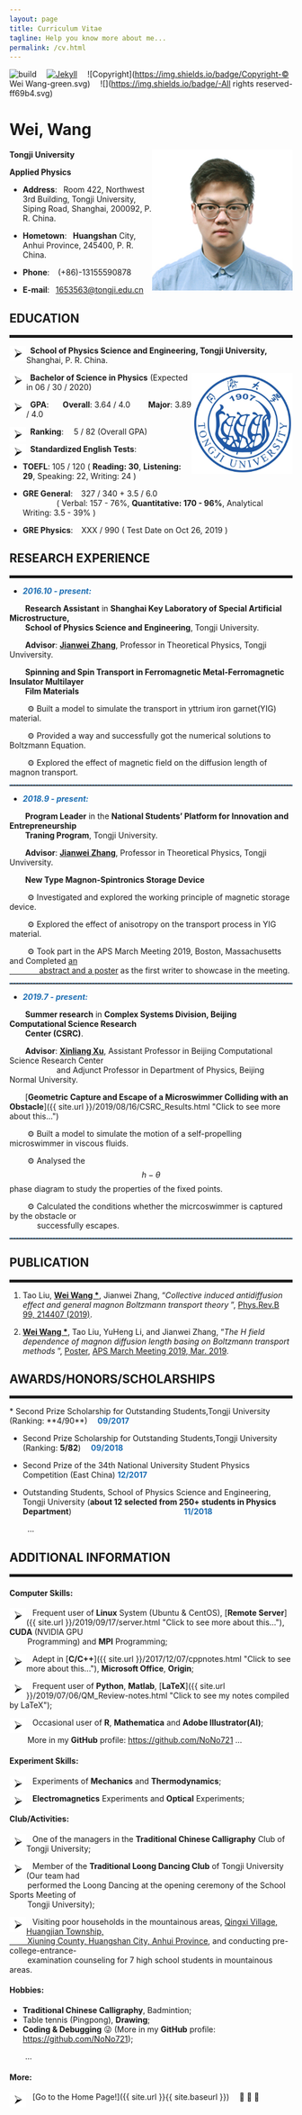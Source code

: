 ```yaml
---
layout: page
title: Curriculum Vitae
tagline: Help you know more about me...
permalink: /cv.html
---
```

![build](https://img.shields.io/badge/build-succeeded-brightgreen.svg) &emsp;[![Jekyll](https://img.shields.io/badge/Jekyll-3.8+-blue.svg)](https://jekyllrb.com) &emsp;![Copyright](https://img.shields.io/badge/Copyright-© Wei Wang-green.svg) &emsp;![](https://img.shields.io/badge/-All rights reserved-ff69b4.svg)


# **Wei, Wang**

<img src='https://raw.githubusercontent.com/NoNo721/Pictures/master/Jekyll/photo.jpg' alt="Wei Wang's Photo" title="Wei Wang's Photo" style='float:right; width:250px;height:100 px'/>

**Tongji University**

**Applied Physics**

* **Address**: &ensp;Room 422, Northwest 3rd Building, Tongji University, Siping Road, Shanghai, 200092, P. R. China.

* **Hometown**: &ensp;**Huangshan** City, Anhui Province, 245400, P. R. China.

* **Phone**: &ensp; (+86)-13155590878

* **E-mail**: &ensp;[1653563@tongji.edu.cn](mailto:1653563@tongji.edu.cn)&ensp;

## **EDUCATION**

<hr style="height:5px;" />

<img src='https://raw.githubusercontent.com/NoNo721/Pictures/master/arrow.png' alt="Wei Wang's Photo" title="right arrow" style='float:left; width:30px;height:10 px'/>&ensp;**School of Physics Science and Engineering, Tongji University,** Shanghai, P.  R. China.

[<img src='https://raw.githubusercontent.com/NoNo721/Pictures/master/tongjilogo.jpeg' alt="Wei Wang's Photo" title="Tongji University" style='float:right; width:180px;'/>](http://www.tongji.edu.cn)

<img src='https://raw.githubusercontent.com/NoNo721/Pictures/master/arrow.png' alt="Wei Wang's Photo" title="right arrow" style='float:left; width:30px;height:10 px'/>&ensp;**Bachelor of Science in Physics** (Expected in 06 / 30 / 2020)

<img src='https://raw.githubusercontent.com/NoNo721/Pictures/master/arrow.png' alt="Wei Wang's Photo" title="right arrow" style='float:left; width:30px;height:10 px'/>&ensp;**GPA**: &ensp;&ensp;&ensp;**Overall**: 3.64 / 4.0 &ensp;&ensp;&ensp;&ensp;**Major**: 3.89 / 4.0 

<img src='https://raw.githubusercontent.com/NoNo721/Pictures/master/arrow.png' alt="Wei Wang's Photo" title="right arrow" style='float:left; width:30px;height:10 px'/>&ensp;**Ranking**: &ensp;&ensp;5 / 82 (Overall GPA)

<img src='https://raw.githubusercontent.com/NoNo721/Pictures/master/arrow.png' alt="Wei Wang's Photo" title="right arrow" style='float:left; width:30px;height:10 px'/>&ensp;**Standardized English Tests**:

 + **TOEFL**: 105 / 120 ( **Reading: 30**, **Listening: 29**, Speaking: 22, Writing: 24 )
 
 + **GRE General**: &ensp; 327 / 340 + 3.5 / 6.0 <br> &ensp;&ensp;&ensp;&ensp;&ensp;&ensp;&ensp;&ensp; ( Verbal: 157 - 76%, **Quantitative: 170 - 96%**, Analytical Writing: 3.5 - 39% ) 
 
 + **GRE Physics**: &ensp; XXX / 990 ( Test Date on Oct 26, 2019 )

## **RESEARCH EXPERIENCE**

<hr style="height:5px;" />

* <font color="#1c6eb4"><i><b>2016.10 - present:</b></i></font>

&ensp;&ensp;&ensp;&ensp;**Research Assistant** in **Shanghai Key Laboratory of Special Artificial Microstructure, <br>&ensp;&ensp;&ensp;&ensp;School of Physics Science and Engineering**, Tongji University.

&ensp;&ensp;&ensp;&ensp;**Advisor**: [**Jianwei Zhang**](https://physics.tongji.edu.cn/wlx.action?method=jzgInfo&jzg.id=77&sideNav=1853 "Personal Homepage of Prof. Jianwei Zhang"), Professor in Theoretical Physics, Tongji Unviversity.

&ensp;&ensp;&ensp;&ensp;**Spinning and Spin Transport in Ferromagnetic Metal-Ferromagnetic Insulator Multilayer <br>&ensp;&ensp;&ensp;&ensp;Film Materials**

&ensp;&ensp;&ensp;&ensp; ⚙ Built a model to simulate the transport in yttrium iron garnet(YIG) material.

&ensp;&ensp;&ensp;&ensp; ⚙ Provided a way and successfully got the numerical solutions to Boltzmann Equation.

&ensp;&ensp;&ensp;&ensp; ⚙ Explored the effect of magnetic field on the diffusion length of magnon transport.

<hr style="height:1px;border:none;border-top:1px dashed #1c6eb4" />

* <font color="#1c6eb4"><i><b>2018.9 - present:</b></i></font>

&ensp;&ensp;&ensp;&ensp;**Program Leader** in the **National Students’ Platform for Innovation and Entrepreneurship<br>&ensp;&ensp;&ensp;&ensp;Traning Program**, Tongji University.

&ensp;&ensp;&ensp;&ensp;**Advisor**: [**Jianwei Zhang**](https://physics.tongji.edu.cn/wlx.action?method=jzgInfo&jzg.id=77&sideNav=1853 "Personal Homepage of Prof. Jianwei Zhang"), Professor in Theoretical Physics, Tongji Unviversity.

&ensp;&ensp;&ensp;&ensp;**New Type Magnon-Spintronics Storage Device**

&ensp;&ensp;&ensp;&ensp; ⚙ Investigated and explored the working principle of magnetic storage device.

&ensp;&ensp;&ensp;&ensp; ⚙ Explored the effect of anisotropy on the transport process in YIG material.

&ensp;&ensp;&ensp;&ensp; ⚙ Took part in the APS March Meeting 2019, Boston, Massachusetts and Completed [an<br>&ensp;&ensp;&ensp;&ensp;&ensp;&ensp;&ensp; abstract and a poster](#MarchMeeting "Click to see more in  # PUBLICATION") as the first writer to showcase in the meeting.

<hr style="height:1px;border:none;border-top:1px dashed #1c6eb4" />

* <font color="#1c6eb4"><i><b>2019.7 - present:</b></i></font>

&ensp;&ensp;&ensp;&ensp;**Summer research** in **Complex Systems Division, Beijing Computational Science Research<br>&ensp;&ensp;&ensp;&ensp;Center (CSRC)**.

&ensp;&ensp;&ensp;&ensp;**Advisor**: [**Xinliang Xu**](http://www.csrc.ac.cn/~xlxu/home.html "Research Homepage of Prof. Xinliang Xu"), Assistant Professor in Beijing Computational Science Research Center <br>&ensp;&ensp;&ensp;&ensp;&ensp;&ensp;&ensp;&ensp;&ensp;&ensp;&ensp;&ensp;and Adjunct Professor in Department of Physics, Beijing Normal University.

&ensp;&ensp;&ensp;&ensp;[**Geometric Capture and Escape of a Microswimmer Colliding with an Obstacle**]({{ site.url }}/2019/08/16/CSRC_Results.html "Click to see more about this...")

&ensp;&ensp;&ensp;&ensp; ⚙ Built a model to simulate the motion of a self-propelling microswimmer in viscous fluids.

&ensp;&ensp;&ensp;&ensp; ⚙ Analysed the 
$$h-\theta$$
phase diagram to study the properties of the fixed points.

&ensp;&ensp;&ensp;&ensp; ⚙ Calculated the conditions whether the micrcoswimmer is captured by the obstacle or<br>&ensp;&ensp;&ensp;&ensp;&ensp;&ensp;&ensp;successfully escapes.

<hr style="height:1px;border:none;border-top:1px dashed #1c6eb4" />


## **PUBLICATION**

<hr style="height:5px;" />

1. Tao Liu, <u><b>Wei Wang *</b></u>, Jianwei Zhang, “*Collective induced antidiffusion effect and general magnon Boltzmann transport theory* ”, [Phys.Rev.B 99, 214407 (2019)](https://journals.aps.org/prb/abstract/10.1103/PhysRevB.99.214407 "click").
<span id="MarchMeeting"></span>

2. <u><b>Wei Wang *</b></u>, Tao Liu, YuHeng Li, and Jianwei Zhang, “*The H field dependence of magnon diffusion length basing on Boltzmann transport methods* ”, [Poster](https://raw.githubusercontent.com/NoNo721/Memo/master/poster.pdf "Download the Poster"), [APS March Meeting 2019, Mar. 2019](http://meetings.aps.org/Meeting/MAR19/Session/G70.144 "click").

## **AWARDS/HONORS/SCHOLARSHIPS**

<hr style="height:5px;" />
* Second Prize Scholarship for Outstanding Students,Tongji University (Ranking: **4/90**) &ensp;&ensp;<font color="#1c6eb4"><b>09/2017</b></font>

* Second Prize Scholarship for Outstanding Students,Tongji University (Ranking: **5/82**) &ensp;&ensp;<font color="#1c6eb4"><b>09/2018</b></font>

* Second Prize of the 34th National University Student Physics Competition (East China) <font color="#1c6eb4"><b>12/2017</b></font>

* Outstanding Students, School of Physics Science and Engineering, Tongji University (**about 12 selected from 250+ students in Physics Department**) &ensp;&ensp;&ensp;&ensp;&ensp;&ensp;&ensp;&ensp;&ensp;&ensp;&ensp;&ensp;&ensp;&ensp;&ensp;&ensp;&ensp;&ensp;&ensp;&ensp;&ensp;&ensp;&ensp;&ensp;&ensp;&ensp;&ensp;&ensp;<font color="#1c6eb4"><b>11/2018</b></font>

&ensp;&ensp;&ensp;&ensp; ...

## **ADDITIONAL INFORMATION**

<hr style="height:5px;" />

#### **Computer Skills**:

<img src='https://raw.githubusercontent.com/NoNo721/Pictures/master/arrow.png' alt="Wei Wang's Photo" title="right arrow" style='float:left; width:30px;height:10 px'/>&ensp; Frequent user of **Linux** System (Ubuntu & CentOS), [**Remote Server**]({{ site.url }}/2019/09/17/server.html "Click to see more about this..."), **CUDA** (NVIDIA GPU<br>&ensp;&ensp;&ensp;&ensp; Programming) and **MPI** Programming;

<img src='https://raw.githubusercontent.com/NoNo721/Pictures/master/arrow.png' alt="Wei Wang's Photo" title="right arrow" style='float:left; width:30px;height:10 px'/>&ensp; Adept in [**C/C++**]({{ site.url }}/2017/12/07/cppnotes.html "Click to see more about this..."), **Microsoft Office**, **Origin**;

<img src='https://raw.githubusercontent.com/NoNo721/Pictures/master/arrow.png' alt="Wei Wang's Photo" title="right arrow" style='float:left; width:30px;height:10 px'/>&ensp; Frequent user of **Python**, **Matlab**, [**LaTeX**]({{ site.url }}/2019/07/06/QM_Review-notes.html "Click to see my notes compiled by LaTeX");

<img src='https://raw.githubusercontent.com/NoNo721/Pictures/master/arrow.png' alt="Wei Wang's Photo" title="right arrow" style='float:left; width:30px;height:10 px'/>&ensp; Occasional user of **R**, **Mathematica** and **Adobe Illustrator(AI)**;

&ensp;&ensp;&ensp;&ensp; More in my **GitHub** profile: <https://github.com/NoNo721> ...

#### **Experiment Skills**:

<img src='https://raw.githubusercontent.com/NoNo721/Pictures/master/arrow.png' alt="Wei Wang's Photo" title="right arrow" style='float:left; width:30px;height:10 px'/>&ensp; Experiments of **Mechanics** and **Thermodynamics**;

<img src='https://raw.githubusercontent.com/NoNo721/Pictures/master/arrow.png' alt="Wei Wang's Photo" title="right arrow" style='float:left; width:30px;height:10 px'/>&ensp; **Electromagnetics** Experiments and **Optical** Experiments;

#### **Club/Activities**:

<img src='https://raw.githubusercontent.com/NoNo721/Pictures/master/arrow.png' alt="Wei Wang's Photo" title="right arrow" style='float:left; width:30px;height:10 px'/>&ensp; One of the managers in the **Traditional Chinese Calligraphy** Club of Tongji University;

<img src='https://raw.githubusercontent.com/NoNo721/Pictures/master/arrow.png' alt="Wei Wang's Photo" title="right arrow" style='float:left; width:30px;height:10 px'/>&ensp; Member of the **Traditional Loong Dancing Club** of Tongji University (Our team had <br>&ensp;&ensp;&ensp;&ensp; performed the
Loong Dancing at the opening ceremony of the School Sports Meeting of <br>&ensp;&ensp;&ensp;&ensp; Tongji University);

<img src='https://raw.githubusercontent.com/NoNo721/Pictures/master/arrow.png' alt="Wei Wang's Photo" title="right arrow" style='float:left; width:30px;height:10 px'/>&ensp; Visiting poor households in the mountainous areas, [Qingxi Village, Huangjian Township, <br>&ensp;&ensp;&ensp;&ensp; Xiuning County, Huangshan City, Anhui Province](http://www.xiuning.gov.cn), and conducting pre-college-entrance-<br>&ensp;&ensp;&ensp;&ensp; examination counseling for 7 high school students in mountainous areas.

#### **Hobbies**: 

* **Traditional Chinese Calligraphy**, Badmintion;
* Table tennis (Pingpong), **Drawing**;
* **Coding & Debugging** 😜 (More in my **GitHub** profile: <https://github.com/NoNo721>);

&emsp;&emsp;...

#### **More**:

<img src='https://raw.githubusercontent.com/NoNo721/Pictures/master/arrow.png' alt="Wei Wang's Photo" title="right arrow" style='float:left; width:30px;height:10 px'/>&ensp; [Go to the Home Page!]({{ site.url }}{{ site.baseurl }}) &emsp;🎉 🎉 🎉 

&ensp;

